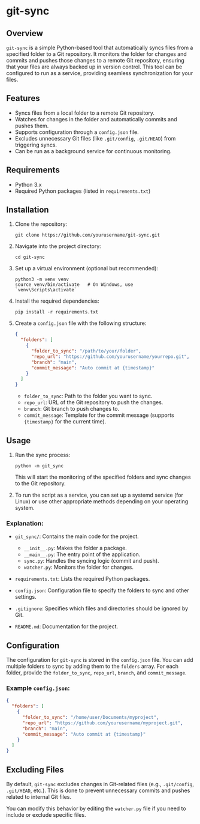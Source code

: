 # git-sync

## Overview

`git-sync` is a simple Python-based tool that automatically syncs files from a specified folder to a Git repository. It monitors the folder for changes and commits and pushes those changes to a remote Git repository, ensuring that your files are always backed up in version control. This tool can be configured to run as a service, providing seamless synchronization for your files.

## Features

- Syncs files from a local folder to a remote Git repository.
- Watches for changes in the folder and automatically commits and pushes them.
- Supports configuration through a `config.json` file.
- Excludes unnecessary Git files (like `.git/config`, `.git/HEAD`) from triggering syncs.
- Can be run as a background service for continuous monitoring.

## Requirements

- Python 3.x
- Required Python packages (listed in `requirements.txt`)

## Installation

1. Clone the repository:

   ```
   git clone https://github.com/yourusername/git-sync.git
   ```

2. Navigate into the project directory:

   ```
   cd git-sync
   ```

3. Set up a virtual environment (optional but recommended):

   ```
   python3 -m venv venv
   source venv/bin/activate   # On Windows, use `venv\Scripts\activate`
   ```

4. Install the required dependencies:

   ```
   pip install -r requirements.txt
   ```

5. Create a `config.json` file with the following structure:

   ```json
   {
     "folders": [
       {
         "folder_to_sync": "/path/to/your/folder",
         "repo_url": "https://github.com/yourusername/yourrepo.git",
         "branch": "main",
         "commit_message": "Auto commit at {timestamp}"
       }
     ]
   }
   ```

   - `folder_to_sync`: Path to the folder you want to sync.
   - `repo_url`: URL of the Git repository to push the changes.
   - `branch`: Git branch to push changes to.
   - `commit_message`: Template for the commit message (supports `{timestamp}` for the current time).

## Usage

1. Run the sync process:

   ```
   python -m git_sync
   ```

   This will start the monitoring of the specified folders and sync changes to the Git repository.

2. To run the script as a service, you can set up a systemd service (for Linux) or use other appropriate methods depending on your operating system.

### Explanation:

- `git_sync/`: Contains the main code for the project.
  - `__init__.py`: Makes the folder a package.
  - `__main__.py`: The entry point of the application.
  - `sync.py`: Handles the syncing logic (commit and push).
  - `watcher.py`: Monitors the folder for changes.
  
- `requirements.txt`: Lists the required Python packages.
- `config.json`: Configuration file to specify the folders to sync and other settings.
- `.gitignore`: Specifies which files and directories should be ignored by Git.
- `README.md`: Documentation for the project.

## Configuration

The configuration for `git-sync` is stored in the `config.json` file. You can add multiple folders to sync by adding them to the `folders` array. For each folder, provide the `folder_to_sync`, `repo_url`, `branch`, and `commit_message`.

### Example `config.json`:

```json
{
  "folders": [
    {
      "folder_to_sync": "/home/user/Documents/myproject",
      "repo_url": "https://github.com/yourusername/myproject.git",
      "branch": "main",
      "commit_message": "Auto commit at {timestamp}"
    }
  ]
}
```

## Excluding Files

By default, `git-sync` excludes changes in Git-related files (e.g., `.git/config`, `.git/HEAD`, etc.). This is done to prevent unnecessary commits and pushes related to internal Git files.

You can modify this behavior by editing the `watcher.py` file if you need to include or exclude specific files.

